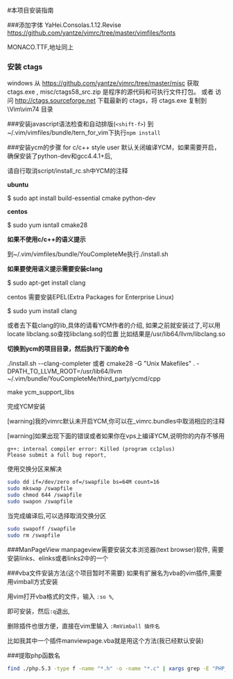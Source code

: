 #本项目安装指南

###添加字体
YaHei.Consolas.1.12.Revise https://github.com/yantze/vimrc/tree/master/vimfiles/fonts

MONACO.TTF,地址同上

### 安装 ctags
windows 从 https://github.com/yantze/vimrc/tree/master/misc
获取 ctags.exe , misc/ctags58_src.zip 是程序的源代码和可执行文件打包。
或者 访问 http://ctags.sourceforge.net 下载最新的 ctags，将 ctags.exe 复制到 \Vim\vim74 目录


###安装javascript语法检查和自动排版(`<shift-f>`)
到~/.vim/vimfiles/bundle/tern_for_vim下执行`npm install`


###安装ycm的步骤 for c/c++ style user
默认关闭编译YCM，如果需要开启，确保安装了python-dev和gcc4.4.1+后,

请自行取消script/install_rc.sh中YCM的注释

**ubuntu**

$ sudo apt install build-essential cmake python-dev

**centos**

$ sudo yum isntall cmake28

**如果不使用c/c++的语义提示**

到~/.vim/vimfiles/bundle/YouCompleteMe执行./install.sh

**如果要使用语义提示需要安装clang**

$ sudo apt-get install clang

centos 需要安装EPEL(Extra Packages for Enterprise Linux)

$ sudo yum install clang

或者去下载clang的lib,具体的请看YCM作者的介绍,
如果之前就安装过了,可以用locate libclang.so查找libclang.so的位置
比如结果是/usr/lib64/llvm/libclang.so 

**切换到ycm的项目目录，然后执行下面的命令**

./install.sh --clang-completer
或者
cmake28 -G "Unix Makefiles" . -DPATH_TO_LLVM_ROOT=/usr/lib64/llvm ~/.vim/bundle/YouCompleteMe/third_party/ycmd/cpp

make ycm_support_libs

完成YCM安装

[warning]我的vimrc默认未开启YCM,你可以在_vimrc.bundles中取消相应的注释

[warning]如果出现下面的错误或者如果你在vps上编译YCM,说明你的内存不够用
```
g++: internal compiler error: Killed (program cc1plus)
Please submit a full bug report,
```
使用交换分区来解决
```bash
sudo dd if=/dev/zero of=/swapfile bs=64M count=16
sudo mkswap /swapfile
sudo chmod 644 /swapfile
sudo swapon /swapfile
```
当完成编译后,可以选择取消交换分区
```bash
sudo swapoff /swapfile
sudo rm /swapfile
```

###ManPageView
manpageview需要安装文本浏览器(text browser)软件, 需要安装links、elinks或者links2中的一个

###vba文件安装方法(这个项目暂时不需要)
如果有扩展名为vba的vim插件,需要用vimball方式安装

用vim打开vba格式的文件，输入 `:so %`,

即可安装，然后`:q`退出,

删除插件也很方便，直接在vim里输入 `:RmVimball 插件名`

比如我其中一个插件manviewpage.vba就是用这个方法(我已经默认安装)


###提取php函数名
```bash
find ./php.5.3 -type f -name "*.h" -o -name "*.c" | xargs grep -E "PHP_FUNCTION|ZEND_FUNCTION" | sed -ie "s/.*_FUNCTION(//g;s/)//g" | sort | uniq > functions.txt
```
